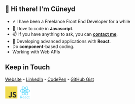 <h2>👋 Hi there! I'm Cüneyd</h2>  

- ⚡ I have been a Freelance Front End Developer for a while
- 🔭 I love to code in <b>Javascript</b>.
- 📫 If you have anything to ask, you can <b><a href="mailto:cuneydbolukogluu@gmail.com">contact me</a></b>. 
- 💬 Developing advanced applications with <b>React</b>.
- Do <b>component</b>-based coding.
- Working with Web APIs

<h2>Keep in Touch</h2>
<a href="https://cuneydbolukoglu.github.io" target="_blank">Website</a> - <a href="https://www.linkedin.com/in/cuneydbolukoglu/" target="_blank">LinkedIn</a> - <a href="https://codepen.io/cuneyd" target="_blank">CodePen</a> - <a href="https://gist.github.com/cuneydbolukoglu" target="_blank">GitHub Gist</a>
<br />
<p><img src="https://raw.githubusercontent.com/devicons/devicon/master/icons/javascript/javascript-original.svg" alt="javascript" width="40" height="40"/>
<img src="https://raw.githubusercontent.com/devicons/devicon/master/icons/react/react-original-wordmark.svg" alt="React" width="40" height="40"/></p>


<!--
**cuneydbolukoglu/cuneydbolukoglu** is a ✨ _special_ ✨ repository because its `README.md` (this file) appears on your GitHub profile.

Here are some ideas to get you started:

- 🌱 I’m currently learning ...
- 🔭 I’m currently working on ...
- 👯 I’m looking to collaborate on ...
- 🤔 I’m looking for help with ...
- 💬 Ask me about ...
- 📫 How to reach me: ...
- 😄 Pronouns: ...
- ⚡ Fun fact: ...
-->
